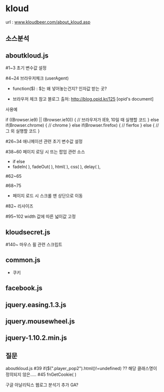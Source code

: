 # kloud
url : www.kloudbeer.com/about_kloud.asp

## 소스분석 

## aboutkloud.js

#1~3 초기 변수값 설정

#4~24 브라우저체크 (userAgent)

- function($) : $는 왜 넣어놓는건지? 인자값 받는 곳?


- 브라우저 체크 참고 블로그 
출처: http://blog.opid.kr/125 [opid's document]

사용예 

if ((Browser.ie9) || (Browser.ie10)) {
	// 브라우저가 IE9, 10일 때 실행할 코드
} else if(Browser.chrome) {
	// chrome
} else if(Browser.firefox) {
	// fierfox
} else {
	// 그 외 실행할 코드
}



#26~34 애니메이션 관련 초기 변수값 설정 

#38~60 페이지 로딩 시 뜨는 팝업 관련 소스
- if else
- fadeIn( ), fadeOut( ), html( ), css( ), delay( ),  

#62~65

#68~75  
- 페이지 로드 시 스크롤 맨 상단으로 이동

#82~ 리사이즈

#95~102 width 값에 따른 넓이값 고정


## kloudsecret.js

#140~ 마우스 휠 관련 스크립트 


## common.js
- 쿠키
## facebook.js
## jquery.easing.1.3.js
## jquery.mousewheel.js
## jquery-1.10.2.min.js





## 질문
aboutkloud.js
#39 if($(".player_pop2").html()!=undefined) ??  해당 클래스명이 정의되지 않은.....
#45 fnGetCookie( )

구글 아날리틱스 웹로그 분석기 추가 GA? 
